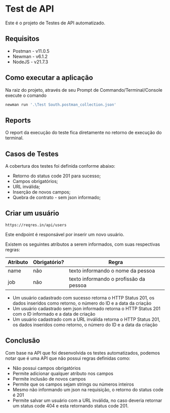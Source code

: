 # Test de API

Este é o projeto de Testes de API automatizado.

##  Requisitos
 * Postman - v11.0.5
 * Newman - v6.1.2
 * NodeJS - v21.7.3

## Como executar a aplicação 

Na raiz do projeto, através de seu Prompt de Commando/Terminal/Console execute o comando 

```bash
newman run '.\Test South.postman_collection.json'
```
## Reports
O report da execução do teste fica diretamente no retorno de execução do terminal.

## Casos de Testes
A cobertura dos testes foi definida conforme abaixo:
- Retorno do status code 201 para sucesso;
- Campos obrigatórios;
- URL inválida;
- Inserção de novos campos;
- Quebra de contrato - sem json informado;

## Criar um usuário

`https://reqres.in/api/users`

Este endpoint é responsável por inserir um novo usuário.

Existem os seguintes atributos a serem informados, com suas respectivas regras:

| Atributo | Obrigatório? | Regra |
|----------|--------------|-------|
| name| não | texto informando o nome da pessoa |
| job | não | texto informando o profissão da pessoa |


* Um usuário cadastrado com sucesso retorna o HTTP Status 201, os dados inseridos como retorno, o número do ID e a data da criação
* Um usuário cadastrado sem json informado retorna o HTTP Status 201 com o ID informado e a data de criação
* Um usuário cadastrado com a URL inválida retorna o HTTP Status 201, os dados inseridos como retorno, o número do ID e a data da criação

## Conclusão

Com base na API que foi desenvolvida os testes automatizados, podemos notar que é uma API que não possui regras definidas como:
* Não possui campos obrigatórios
* Permite adicionar qualquer atributo nos campos 
* Permite inclusão de novos campos
* Permite que os campos sejam strings ou números inteiros
* Mesmo não informando um json na requisição, o retorno do status code é 201
* Permite salvar um usuário com a URL inválida, no caso deveria retornar um status code 404 e esta retornando status code 201.



